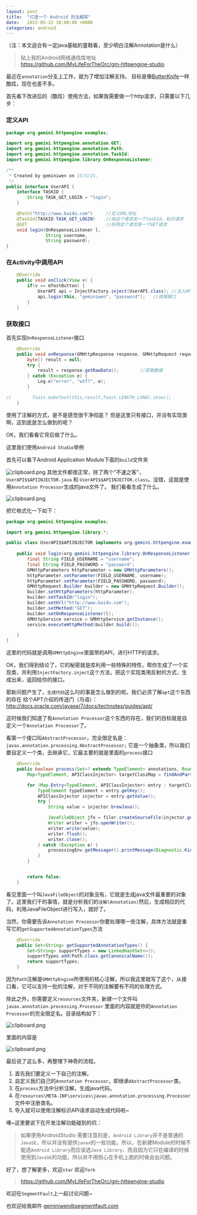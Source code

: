 ```yaml
---
layout: post
title:  "打造一个 Android 的注解库"
date:   2015-05-22 18:00:00 +0800
categories: android
---
```


（注：本文适合有一定java基础的童鞋看，至少明白注解Annotation是什么）

> 贴上我的Android网络通信库地址
https://github.com/MyLifeForTheOrc/gm-httpengine-studio

最近在`annotation`分支上工作，就为了增加注解支持。
目标是像[ButterKnife](https://github.com/JakeWharton/butterknife)一样酷炫，现在也差不多。

首先看下改进后的（酷炫）使用方法，如果我需要做一个http请求，只需要以下几步：

### 定义API

```java
package org.gemini.httpengine.examples;

import org.gemini.httpengine.annotation.GET;
import org.gemini.httpengine.annotation.Path;
import org.gemini.httpengine.annotation.TaskId;
import org.gemini.httpengine.library.OnResponseListener;

/**
 * Created by geminiwen on 15/5/21.
 */
public interface UserAPI {
    interface TASKID {
        String TASK_GET_LOGIN = "login";
    }

    @Path("http://www.baidu.com")     //定义URL地址
    @TaskId(TASKID.TASK_GET_LOGIN)    //给这个请求加一个taskId，标识请求
    @GET                              //标明这个请求是一个GET请求
    void login(OnResponseListener l,
               String username,
               String password);
}
```

### 在Activity中调用API
```java
    @Override
    public void onClick(View v) {
        if(v == mTestButton) {
            UserAPI api = InjectFactory.inject(UserAPI.class); //注入API实例
            api.login(this, "geminiwen", "password");   //调用接口
        }
    }
```

### 获取接口
首先实现`OnResponseListener`接口
```java
    @Override
    public void onResponse(GMHttpResponse response, GMHttpRequest request) {
        byte[] result = null;
        try {
            result = response.getRawData();        //获取数据
        } catch (Exception e) {
            Log.e("error", "wtf?", e);
        }

//        Toast.makeText(this,result,Toast.LENGTH_LONG).show();
    }
```

使用了注解的方式，是不是感觉很干净彻底？
但是这里只有接口，并没有实现类啊，这到底是怎么做到的呢？

OK，我们看看它背后做了什么。

这里我们使用`Android Studio`举例

首先可以看下Android Application Module下面的`build`文件夹

![clipboard.png](https://segmentfault.com/img/bVlQLE)
其他文件都很正常，除了两个"不速之客"，`UserAPI$$APIINJECTOR.java` 和 `UserAPI$$APIINJECTOR.class`。没错，这就是使用`Annotation Processor`生成的java文件了。
我们看看生成了什么。

![clipboard.png](https://segmentfault.com/img/bVlQLP)

把它格式化一下如下：
```java
package org.gemini.httpengine.examples;

import org.gemini.httpengine.library.*;

public class UserAPI$$APIINJECTOR implements org.gemini.httpengine.examples.UserAPI {
    
    public void login(org.gemini.httpengine.library.OnResponseListener l, java.lang.String username, java.lang.String password) {
        final String FIELD_USERNAME = "username";
        final String FIELD_PASSWORD = "password";
        GMHttpParameters httpParameter = new GMHttpParameters();
        httpParameter.setParameter(FIELD_USERNAME, username);
        httpParameter.setParameter(FIELD_PASSWORD, password);
        GMHttpRequest.Builder builder = new GMHttpRequest.Builder();
        builder.setHttpParameters(httpParameter);
        builder.setTaskId("login");
        builder.setUrl("http://www.baidu.com");
        builder.setMethod("GET");
        builder.setOnResponseListener(l);
        GMHttpService service = GMHttpService.getInstance();
        service.executeHttpMethod(builder.build());

    }
}
```
这里的代码就是调用`GMHttpEngine`里面带的API，进行HTTP的请求。

OK，我们得到结论了，它的秘密就是库利用一些特殊的特性，帮你生成了一个实现类，并利用`InjectFactory.inject`这个方法，把这个实现类用反射的方式，生成出来，返回给你的接口。

那新问题产生了，`生成代码`这么叼的事是怎么做到的呢。我们必须了解`apt`这个东西的存在
给个APT介绍的传送门（鸟语）：http://docs.oracle.com/javase/7/docs/technotes/guides/apt/

这时候我们知道了有`Annotation Processor`这个东西的存在，我们的目标就是自定义一个`Annotation Processor`了。

看第一个接口叫`AbstractProcessor`，完全限定名是：`javax.annotation.processing.AbstractProcessor;`
它是一个抽象类，所以我们要自定义一个类，去继承它，它最主要的就是里面的`process`接口
```java
    @Override
    public boolean process(Set<? extends TypeElement> annotations, RoundEnvironment roundEnv) {
        Map<TypeElement, APIClassInjector> targetClassMap = findAndParseTargets(roundEnv);

        for (Map.Entry<TypeElement, APIClassInjector> entry : targetClassMap.entrySet()) {
            TypeElement typeElement = entry.getKey();
            APIClassInjector injector = entry.getValue();
            try {
                String value = injector.brewJava();

                JavaFileObject jfo = filer.createSourceFile(injector.getFqcn(), typeElement);
                Writer writer = jfo.openWriter();
                writer.write(value);
                writer.flush();
                writer.close();
            } catch (Exception e) {
                processingEnv.getMessager().printMessage(Diagnostic.Kind.ERROR, e.getMessage(), typeElement);
            }
        }


        return false;
    }
```
看见里面一个叫`JavaFileObject`的对象没有，它就是生成java文件最重要的对象了。这里我们干的事情，就是分析我们的`注解(Annotation)`然后，生成相应的代码，利用JavaFileObject进行写入，就好了。

当然，你需要告诉`Annotation Processor`你要处理哪一些注解，具体方法就是重写它的`getSupportedAnnotationTypes`方法
```java
    @Override
    public Set<String> getSupportedAnnotationTypes() {
        Set<String> supportTypes = new LinkedHashSet<>();
        supportTypes.add(Path.class.getCanonicalName());
        return supportTypes;
    }
```
因为`Path`注解是`GMHttpEngine`所使用的核心注解，所以我这里就写了这个，从接口看，它可以支持一批的注解，对于不同的注解要有不同的处理方式。

除此之外，你需要定义`resources`文件夹，新建一个文件叫`javax.annotation.processing.Processor`
里面的内容就是你的`Annotation Processor`的完全限定名。目录结构如下：

![clipboard.png](https://segmentfault.com/img/bVlQNB)

里面的内容是


![clipboard.png](https://segmentfault.com/img/bVlQNC)


最后说了这么多，再整理下神奇的流程。

1. 首先我们要定义一下自己的注解。
2. 自定义我们自己的`Annotation Processor`，即继承`AbstractProcessor`类。
3. 在`process`方法中分析注解，生成java代码。
4. 在`resources\META-INF\services\javax.annotation.processing.Processor`文件中注册类名。
5. 导入就可以使用注解标识API请求自动生成代码啦~

噢~这里要说下在开发注解功能碰到的坑：

> 如果使用AndroidStudio 需要注意的是，`Android Library`并不是普通的`JavaSE`，所以并没有提供`javax`的一些功能，所以，在新建Module的时候不能选`Android Library`而应该选`Java Library`，而且因为它只在编译的时候使用到`JavaSE`的功能，所以并不用担心在手机上跑的时候会出问题。

好了，想了解更多，欢迎`star` 欢迎`fork`
> https://github.com/MyLifeForTheOrc/gm-httpengine-studio

欢迎在`SegmentFault`上一起讨论问题~

也欢迎给我邮件 [geminiwen@segmentfault.com](mailto:geminiwen@segmentfault.com)